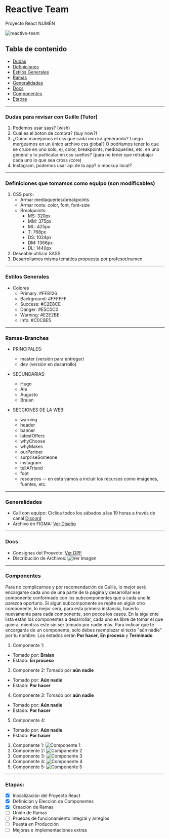 # Reactive Team
Proyecto React NUMEN

![reactive-team](https://github.com/alesitom/reactive-team/blob/master/reactive-team.png)

## Tabla de contenido

- [Dudas](#Dudas-para-revisar-con-Guille-Tutor)
- [Definiciones](#Definiciones-que-tomamos-como-equipo-son-modificables)
- [Estilos Generales](#Estilos-Generales)
- [Ramas](#Ramas-Branches)
- [Generalidades](#Generalidades)
- [Docs](#Docs)
- [Componentes](#Componentes)
- [Etapas](#Etapas)

-----------------------------------------------------

### Dudas para revisar con Guille (Tutor)
1. Podemos usar sass? (wish)
2. Cual es el boton de compra? (buy now?)
3. ¿Como manejamos el css que cada uno irá generando? Luego mergeamos en un único archivo css global? O podríamos tener lo que se cruce en uno solo, ej, color, breakpoints, mediaqueries, etc. en uno general y lo particular en css sueltos? (para no tener que retrabajar cada uno lo que sea cross /core)
4. Instagram, podemos usar api de la app? o mockup local?

-----------------------------------------------------

### Definiciones que tomamos como equipo (son modificables)
1. CSS puro:
    - Armar mediaqueries/breakpoints
    - Armar roots: color, font, font-size
	- Breakpoints:
	  - MS: 320px
	  - MM: 375px
	  - ML: 425px
	  - T: 768px
	  - DS: 1024px
	  - DM: 1366px
	  - DL: 1440px 
2. Deseable utilizar SASS
3. Desarrollamos misma temática propuesta por profesor/numen

-----------------------------------------------------

### Estilos Generales
- Colores
  - Primary: #FF8126
  - Background: #FFFFFF
  - Success: #C2E8CE
  - Danger: #E5C0C0
  - Warning: #E2E2BE
  - Info: #C0C8E5

-----------------------------------------------------

### Ramas-Branches
- PRINCIPALES:
  - master (versión para entregar)
  - dev    (versión en desarrollo)
- SECUNDARIAS:
  - Hugo
  - Ale
  - Augusto
  - Braian
    
- SECCIONES DE LA WEB:
  - warning
  - header
  - banner
  - latestOffers
  - whyChoose
  - whyMakes
  - ourPartner
  - surpriseSomeone
  - instagram
  - tellAFriend
  - foot
  - resources -- en esta vamos a incluir los recursos como imágenes, fuentes, etc.

-----------------------------------------------------

### Generalidades
- Call con equipo: Cíclica todos los sábados a las 19 horas a través de canal [Discord](https://discord.gg/aUe5fqZj)
- Archivo en FIGMA: [Ver Diseño](https://www.figma.com/file/ptZy1a106K1UbSFh1O4v93/Food-store-template-(Community)?node-id=0%3A1)

-----------------------------------------------------

### Docs
- Consignas del Proyecto: [Ver DPF](https://github.com/alesitom/reactive-team/blob/2e1a5be933721cd099adb33e0f460acd5d589526/docs/Proyecto%20React.pdf)
- Discribución de Archivos:
![Ver Imagen](https://github.com/alesitom/reactive-team/blob/2e1a5be933721cd099adb33e0f460acd5d589526/docs/Estructura%20de%20archivos.png)

-----------------------------------------------------

### Componentes
Para no complicarnos y por recomendación de Guille, lo mejor será encargarse cada uno de una parte de la página y desarrollar ese componente conformado con los subcomponentes que a cada uno le parezca oportuno.
Si algún subcomponente se repite en algún otro componente, lo mejor será, para esta primera instancia, hacerlo nuevamente para cada componente, son pocos los casos.
En la siguiente lista están los componentes a desarrollar, cada uno es libre de tomar el que quiera, mientras este sin ser tomado por nadie más.
Para indicar que te encargarás de un componente, solo debes reemplazar el texto "aún nadie" por tu nombre.
Los estados serán **Por hacer**, **En proceso** y **Terminado**

1. Componente 1: 
  - Tomado por: **Braian**
  - Estado: **En proceso**

3. Componente 2: Tomado por **aún nadie**
  - Tomado por: **Aún nadie**
  - Estado: **Por hacer**

4. Componente 3: Tomado por **aún nadie**
  - Tomado por: **Aún nadie**
  - Estado: **Por hacer**

5. Componente 4:
  - Tomado por: **Aún nadie**
  - Estado: **Por hacer**

1. Componente 1:
![Componente 1](https://github.com/alesitom/reactive-team/blob/a6e5e409aaa2e2552c8980809f980531ebb5c518/components%20to%20develop/Componente%201.png)
2. Componente 2:
![Componente 2](https://github.com/alesitom/reactive-team/blob/a6e5e409aaa2e2552c8980809f980531ebb5c518/components%20to%20develop/Componente%202.png)
3. Componente 3:
![Componente 3](https://github.com/alesitom/reactive-team/blob/a6e5e409aaa2e2552c8980809f980531ebb5c518/components%20to%20develop/Componente%203.png)
4. Componente 4:
![Componente 4](https://github.com/alesitom/reactive-team/blob/a6e5e409aaa2e2552c8980809f980531ebb5c518/components%20to%20develop/Componente%204.png)
5. Componente 5:
![Componente 5](https://github.com/alesitom/reactive-team/blob/a6e5e409aaa2e2552c8980809f980531ebb5c518/components%20to%20develop/Componente%205.png)
-----------------------------------------------------

### Etapas:
- [X] Inicialización del Proyecto React
- [X] Definición y Elección de Componentes
- [X] Creación de Ramas
- [ ] Unión de Ramas
- [ ] Pruebas de funcionamiento integral y arreglos
- [ ] Puesta en Producción
- [ ] Mejoras e implementaciones extras
